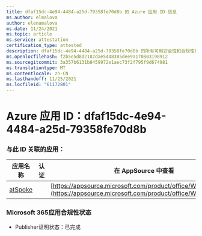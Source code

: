 ```yaml
---
title: dfaf15dc-4e94-4484-a25d-79358fe70d8b 的 Azure 应用 ID 信息
ms.author: elmalova
author: elenamalova
ms.date: 11/24/2021
ms.topic: article
ms.service: attestation
certification_type: attested
description: dfaf15dc-4e94-4484-a25d-79358fe70d8b 的所有可用安全性和合规性信息。
ms.openlocfilehash: f2b5e5d8d2182dae5448385dee9a170803198912
ms.sourcegitcommit: 3a357b6131b8459972e1aec73f2f795f9d674981
ms.translationtype: MT
ms.contentlocale: zh-CN
ms.lasthandoff: 11/25/2021
ms.locfileid: "61172801"
---
```

# <a name="azure-app-id-dfaf15dc-4e94-4484-a25d-79358fe70d8b"></a>Azure 应用 ID：dfaf15dc-4e94-4484-a25d-79358fe70d8b


### <a name="apps-associated-with-this-id"></a>与此 ID 关联的应用：
| **应用名称** | **认证** | **在 AppSource 中查看** |
|--------------|---------------|-----------------------|
| [atSpoke](https://docs.microsoft.com/microsoft-365-app-certification/forward/WA200001454) |  | [https://appsource.microsoft.com/product/office/WA200001454](https://appsource.microsoft.com/product/office/WA200001454) |

### <a name="microsoft-365-app-compliance-status"></a>Microsoft 365应用合规性状态
- Publisher证明状态：已完成
